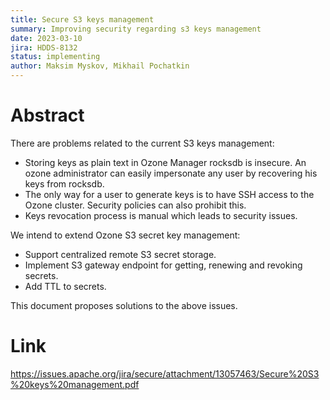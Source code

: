 ```yaml
---
title: Secure S3 keys management
summary: Improving security regarding s3 keys management
date: 2023-03-10
jira: HDDS-8132
status: implementing
author: Maksim Myskov, Mikhail Pochatkin
---
```

<!--
  Licensed under the Apache License, Version 2.0 (the "License");
  you may not use this file except in compliance with the License.
  You may obtain a copy of the License at
   http://www.apache.org/licenses/LICENSE-2.0
  Unless required by applicable law or agreed to in writing, software
  distributed under the License is distributed on an "AS IS" BASIS,
  WITHOUT WARRANTIES OR CONDITIONS OF ANY KIND, either express or implied.
  See the License for the specific language governing permissions and
  limitations under the License. See accompanying LICENSE file.
-->

# Abstract

There are problems related to the current S3 keys management:
* Storing keys as plain text in Ozone Manager rocksdb is insecure. An ozone administrator can easily impersonate any user by recovering his keys from rocksdb.
* The only way for a user to generate keys is to have SSH access to the Ozone cluster. Security policies can also prohibit this.
* Keys revocation process is manual which leads to security issues.

We intend to extend Ozone S3 secret key management:
* Support centralized remote S3 secret storage.
* Implement S3 gateway endpoint for getting, renewing and revoking secrets.
* Add TTL to secrets.

This document proposes solutions to the above issues.

# Link

https://issues.apache.org/jira/secure/attachment/13057463/Secure%20S3%20keys%20management.pdf